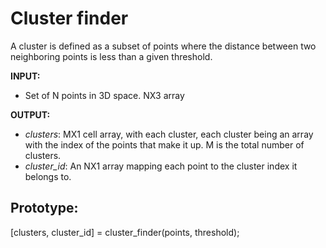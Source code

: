 # Cluster finder
A cluster is defined as a subset of points where the distance between two neighboring points is less than a given threshold.

**INPUT:** 
- Set of N points in 3D space. NX3 array

**OUTPUT:**
- *clusters*: MX1 cell array, with each cluster, each cluster being an array with the index of the points that make it up. M is the total number of clusters.
- *cluster_id*: An NX1 array mapping each point to the cluster index it belongs to.

## Prototype:
[clusters, cluster_id] = cluster_finder(points, threshold);
